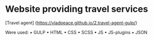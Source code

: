 # Website providing travel services

[Travel agent] (https://vladpeace.github.io/2.travel-agent-gulp/)

Were used:
• GULP
• HTML
• CSS
• SCSS
• JS
• JS-plugins
• JSON
